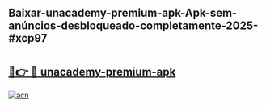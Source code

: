 ## Baixar-unacademy-premium-apk-Apk-sem-anúncios-desbloqueado-completamente-2025-#xcp97

# <h2><a href="https://ainizakaria.my?title=unacademy-premium-apk&ref=20M">🔗👉 🔴 unacademy-premium-apk</a></h2>

[![acn](https://github.com/user-attachments/assets/0f9c940e-d8b0-45ae-aac7-cd30a18b3e1c)](https://ainizakaria.my?title=unacademy-premium-apk&ref=20M)

